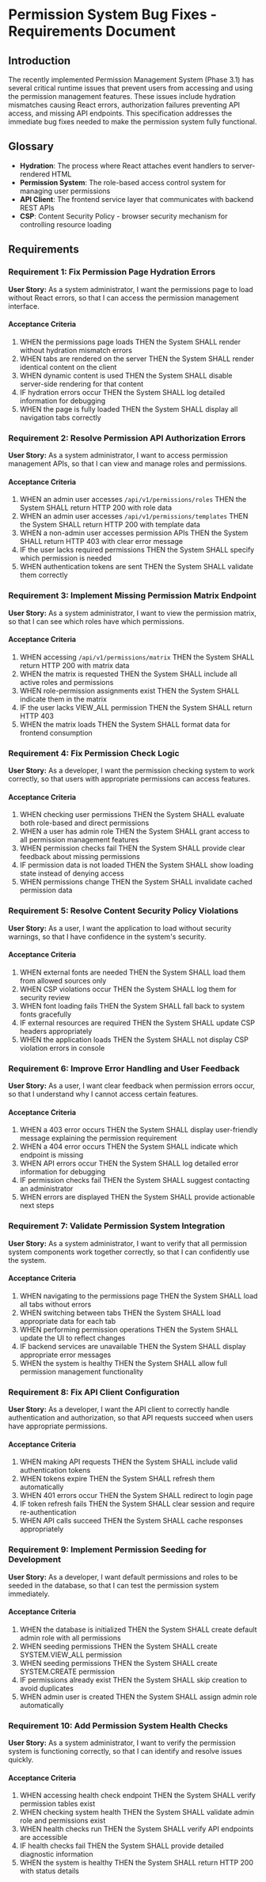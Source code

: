 # Permission System Bug Fixes - Requirements Document

## Introduction

The recently implemented Permission Management System (Phase 3.1) has several critical runtime issues that prevent users from accessing and using the permission management features. These issues include hydration mismatches causing React errors, authorization failures preventing API access, and missing API endpoints. This specification addresses the immediate bug fixes needed to make the permission system fully functional.

## Glossary

- **Hydration**: The process where React attaches event handlers to server-rendered HTML
- **Permission System**: The role-based access control system for managing user permissions
- **API Client**: The frontend service layer that communicates with backend REST APIs
- **CSP**: Content Security Policy - browser security mechanism for controlling resource loading

## Requirements

### Requirement 1: Fix Permission Page Hydration Errors

**User Story:** As a system administrator, I want the permissions page to load without React errors, so that I can access the permission management interface.

#### Acceptance Criteria

1. WHEN the permissions page loads THEN the System SHALL render without hydration mismatch errors
2. WHEN tabs are rendered on the server THEN the System SHALL render identical content on the client
3. WHEN dynamic content is used THEN the System SHALL disable server-side rendering for that content
4. IF hydration errors occur THEN the System SHALL log detailed information for debugging
5. WHEN the page is fully loaded THEN the System SHALL display all navigation tabs correctly

### Requirement 2: Resolve Permission API Authorization Errors

**User Story:** As a system administrator, I want to access permission management APIs, so that I can view and manage roles and permissions.

#### Acceptance Criteria

1. WHEN an admin user accesses `/api/v1/permissions/roles` THEN the System SHALL return HTTP 200 with role data
2. WHEN an admin user accesses `/api/v1/permissions/templates` THEN the System SHALL return HTTP 200 with template data
3. WHEN a non-admin user accesses permission APIs THEN the System SHALL return HTTP 403 with clear error message
4. IF the user lacks required permissions THEN the System SHALL specify which permission is needed
5. WHEN authentication tokens are sent THEN the System SHALL validate them correctly

### Requirement 3: Implement Missing Permission Matrix Endpoint

**User Story:** As a system administrator, I want to view the permission matrix, so that I can see which roles have which permissions.

#### Acceptance Criteria

1. WHEN accessing `/api/v1/permissions/matrix` THEN the System SHALL return HTTP 200 with matrix data
2. WHEN the matrix is requested THEN the System SHALL include all active roles and permissions
3. WHEN role-permission assignments exist THEN the System SHALL indicate them in the matrix
4. IF the user lacks VIEW_ALL permission THEN the System SHALL return HTTP 403
5. WHEN the matrix loads THEN the System SHALL format data for frontend consumption

### Requirement 4: Fix Permission Check Logic

**User Story:** As a developer, I want the permission checking system to work correctly, so that users with appropriate permissions can access features.

#### Acceptance Criteria

1. WHEN checking user permissions THEN the System SHALL evaluate both role-based and direct permissions
2. WHEN a user has admin role THEN the System SHALL grant access to all permission management features
3. WHEN permission checks fail THEN the System SHALL provide clear feedback about missing permissions
4. IF permission data is not loaded THEN the System SHALL show loading state instead of denying access
5. WHEN permissions change THEN the System SHALL invalidate cached permission data

### Requirement 5: Resolve Content Security Policy Violations

**User Story:** As a user, I want the application to load without security warnings, so that I have confidence in the system's security.

#### Acceptance Criteria

1. WHEN external fonts are needed THEN the System SHALL load them from allowed sources only
2. WHEN CSP violations occur THEN the System SHALL log them for security review
3. WHEN font loading fails THEN the System SHALL fall back to system fonts gracefully
4. IF external resources are required THEN the System SHALL update CSP headers appropriately
5. WHEN the application loads THEN the System SHALL not display CSP violation errors in console

### Requirement 6: Improve Error Handling and User Feedback

**User Story:** As a user, I want clear feedback when permission errors occur, so that I understand why I cannot access certain features.

#### Acceptance Criteria

1. WHEN a 403 error occurs THEN the System SHALL display user-friendly message explaining the permission requirement
2. WHEN a 404 error occurs THEN the System SHALL indicate which endpoint is missing
3. WHEN API errors occur THEN the System SHALL log detailed error information for debugging
4. IF permission checks fail THEN the System SHALL suggest contacting an administrator
5. WHEN errors are displayed THEN the System SHALL provide actionable next steps

### Requirement 7: Validate Permission System Integration

**User Story:** As a system administrator, I want to verify that all permission system components work together correctly, so that I can confidently use the system.

#### Acceptance Criteria

1. WHEN navigating to the permissions page THEN the System SHALL load all tabs without errors
2. WHEN switching between tabs THEN the System SHALL load appropriate data for each tab
3. WHEN performing permission operations THEN the System SHALL update the UI to reflect changes
4. IF backend services are unavailable THEN the System SHALL display appropriate error messages
5. WHEN the system is healthy THEN the System SHALL allow full permission management functionality

### Requirement 8: Fix API Client Configuration

**User Story:** As a developer, I want the API client to correctly handle authentication and authorization, so that API requests succeed when users have appropriate permissions.

#### Acceptance Criteria

1. WHEN making API requests THEN the System SHALL include valid authentication tokens
2. WHEN tokens expire THEN the System SHALL refresh them automatically
3. WHEN 401 errors occur THEN the System SHALL redirect to login page
4. IF token refresh fails THEN the System SHALL clear session and require re-authentication
5. WHEN API calls succeed THEN the System SHALL cache responses appropriately

### Requirement 9: Implement Permission Seeding for Development

**User Story:** As a developer, I want default permissions and roles to be seeded in the database, so that I can test the permission system immediately.

#### Acceptance Criteria

1. WHEN the database is initialized THEN the System SHALL create default admin role with all permissions
2. WHEN seeding permissions THEN the System SHALL create SYSTEM.VIEW_ALL permission
3. WHEN seeding permissions THEN the System SHALL create SYSTEM.CREATE permission
4. IF permissions already exist THEN the System SHALL skip creation to avoid duplicates
5. WHEN admin user is created THEN the System SHALL assign admin role automatically

### Requirement 10: Add Permission System Health Checks

**User Story:** As a system administrator, I want to verify the permission system is functioning correctly, so that I can identify and resolve issues quickly.

#### Acceptance Criteria

1. WHEN accessing health check endpoint THEN the System SHALL verify permission tables exist
2. WHEN checking system health THEN the System SHALL validate admin role and permissions exist
3. WHEN health checks run THEN the System SHALL verify API endpoints are accessible
4. IF health checks fail THEN the System SHALL provide detailed diagnostic information
5. WHEN the system is healthy THEN the System SHALL return HTTP 200 with status details
